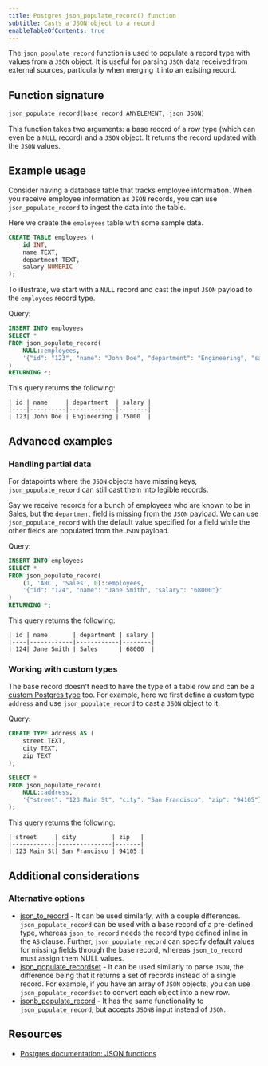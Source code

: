 ```yaml
---
title: Postgres json_populate_record() function
subtitle: Casts a JSON object to a record
enableTableOfContents: true
---
```


The `json_populate_record` function is used to populate a record type with values from a `JSON` object. It is useful for parsing `JSON` data received from external sources, particularly when merging it into an existing record.

<CTA />

## Function signature

```sql
json_populate_record(base_record ANYELEMENT, json JSON)
```

This function takes two arguments: a base record of a row type (which can even be a `NULL` record) and a `JSON` object. It returns the record updated with the `JSON` values. 

## Example usage

Consider having a database table that tracks employee information. When you receive employee information as `JSON` records, you can use `json_populate_record` to ingest the data into the table. 

Here we create the `employees` table with some sample data.

```sql
CREATE TABLE employees (
    id INT,
    name TEXT,
    department TEXT,
    salary NUMERIC
);
```

To illustrate, we start with a `NULL` record and cast the input `JSON` payload to the `employees` record type.

Query:
```sql
INSERT INTO employees
SELECT *
FROM json_populate_record(
    NULL::employees, 
    '{"id": "123", "name": "John Doe", "department": "Engineering", "salary": "75000"}'
)
RETURNING *;
```

This query returns the following:

```text
| id | name     | department  | salary |
|----|----------|-------------|--------|
| 123| John Doe | Engineering | 75000  |
```

## Advanced examples

### Handling partial data

For datapoints where the `JSON` objects have missing keys, `json_populate_record` can still cast them into legible records. 

Say we receive records for a bunch of employees who are known to be in Sales, but the `department` field is missing from the `JSON` payload. We can use `json_populate_record` with the default value specified for a field while the other fields are populated from the `JSON` payload.

Query:

```sql
INSERT INTO employees
SELECT *
FROM json_populate_record(
    (1, 'ABC', 'Sales', 0)::employees,
    '{"id": "124", "name": "Jane Smith", "salary": "68000"}'
)
RETURNING *;
```

This query returns the following:

```text
| id | name       | department | salary |
|----|------------|------------|--------|
| 124| Jane Smith | Sales      | 68000  |
```

### Working with custom types

The base record doesn't need to have the type of a table row and can be a [custom Postgres type](https://www.postgresql.org/docs/current/sql-createtype.html) too. For example, here we first define a custom type `address` and use `json_populate_record` to cast a `JSON` object to it.

Query:

```sql
CREATE TYPE address AS (
    street TEXT,
    city TEXT,
    zip TEXT
);

SELECT *
FROM json_populate_record(
    NULL::address,
    '{"street": "123 Main St", "city": "San Francisco", "zip": "94105"}'
);
```

This query returns the following:

```text
| street     | city          | zip   |
|------------|---------------|-------|
| 123 Main St| San Francisco | 94105 |
```

## Additional considerations

### Alternative options

- [json_to_record](/docs/functions/json_to_record) - It can be used similarly, with a couple differences. `json_populate_record` can be used with a base record of a pre-defined type, whereas `json_to_record` needs the record type defined inline in the `AS` clause. Further, `json_populate_record` can specify default values for missing fields through the base record, whereas `json_to_record` must assign them NULL values.
- [json_populate_recordset](/docs/functions/json_populate_recordset) - It can be used similarly to parse `JSON`, the difference being that it returns a set of records instead of a single record. For example, if you have an array of `JSON` objects, you can use `json_populate_recordset` to convert each object into a new row. 
- [jsonb_populate_record](/docs/functions/jsonb_populate_record.md) - It has the same functionality to `json_populate_record`, but accepts `JSONB` input instead of `JSON`. 

## Resources

- [Postgres documentation: JSON functions](https://www.postgresql.org/docs/current/functions-json.html)